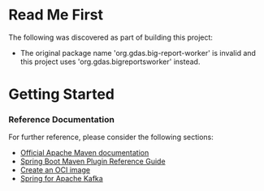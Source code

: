 # Read Me First
The following was discovered as part of building this project:

* The original package name 'org.gdas.big-report-worker' is invalid and this project uses 'org.gdas.bigreportsworker' instead.

# Getting Started

### Reference Documentation
For further reference, please consider the following sections:

* [Official Apache Maven documentation](https://maven.apache.org/guides/index.html)
* [Spring Boot Maven Plugin Reference Guide](https://docs.spring.io/spring-boot/docs/3.1.2/maven-plugin/reference/html/)
* [Create an OCI image](https://docs.spring.io/spring-boot/docs/3.1.2/maven-plugin/reference/html/#build-image)
* [Spring for Apache Kafka](https://docs.spring.io/spring-boot/docs/3.1.2/reference/htmlsingle/index.html#messaging.kafka)


